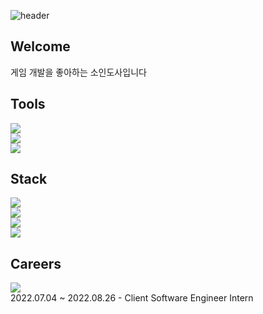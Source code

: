 ![header](https://capsule-render.vercel.app/api?type=cylinder&color=0:83dcb7,100:00ffff&height=100&section=header&text=SoinDosa&fontSize=50)
## Welcome
게임 개발을 좋아하는 소인도사입니다
## Tools
<img
  src="https://img.shields.io/badge/Github-181717?style=plastic&logo=Github&logoColor=white"
/><br/>
<img
  src="https://img.shields.io/badge/Slack-4A154B?style=plastic&logo=Slack&logoColor=white"
/><br/>
<img
  src="https://img.shields.io/badge/Perforce-404040?style=plastic&logo=Perforce&logoColor=white"
/><br/>
## Stack
<img
  src="https://img.shields.io/badge/Unity-000000?style=plastic&logo=unity&logoColor=white"
/><br/>
<img
  src="https://img.shields.io/badge/C%23-239120?style=plastic&logo=C%20Sharp&logoColor=white"
/><br/>
<img
  src="https://img.shields.io/badge/C%2B%2B-00599c?style=plastic&logo=C%2B%2B&logoColor=white"
/><br/>
<img
  src="https://img.shields.io/badge/Action%20Script%203.0-FF0000?style=plastic&logo=Adobe&logoColor=white"
/><br/>
## Careers
<img
  src="https://img.shields.io/badge/EA%20Korea-000000?style=plastic&logo=EA&logoColor=white"
/><br/>
2022.07.04 ~ 2022.08.26 - Client Software Engineer Intern
<!--
**SoinDosa/SoinDosa** is a ✨ _special_ ✨ repository because its `README.md` (this file) appears on your GitHub profile.

Here are some ideas to get you started:

- 🔭 I’m currently working on ...
- 🌱 I’m currently learning ...
- 👯 I’m looking to collaborate on ...
- 🤔 I’m looking for help with ...
- 💬 Ask me about ...
- 📫 How to reach me: ...
- 😄 Pronouns: ...
- ⚡ Fun fact: ...
-->
